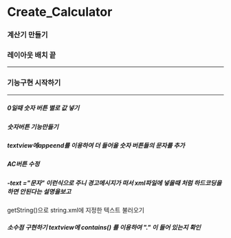 # Create_Calculator

### 계산기 만들기


### 레이아웃 배치 끝
--------------------------------------------
### 기능구현 시작하기
--------------------------------------------
##### 0일때 숫자 버튼 별로 값 넣기
##### 숫자버튼 기능만들기
##### textview에appeend를 이용하여 더 들어올 숫자 버튼들의 문자를 추가
##### AC버튼 수정
##### -text ="문자" 이런식으로 주니 경고메시지가 떠서 xml파일에 넣을때 처럼 하드코딩을 하면 안된다는 설명을보고 
getString()으로 string.xml에 지정한 텍스트 불러오기
##### 소수점 구현하기 textview에 contains() 를 이용하여 "." 이 들어 있는지 확인
